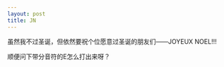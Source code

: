 ```yaml
---
layout: post
title: JN
---
```


<p>虽然我不过圣诞，但依然要祝个位愿意过圣诞的朋友们——JOYEUX NOEL!!!</p>
<p>顺便问下带分音符的E怎么打出来呀？</p>
<p></p>
